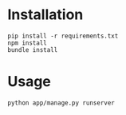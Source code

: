 # Installation

```
pip install -r requirements.txt
npm install
bundle install
```

# Usage

```
python app/manage.py runserver

